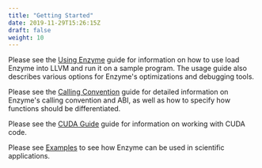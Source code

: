 ```yaml
---
title: "Getting Started"
date: 2019-11-29T15:26:15Z
draft: false
weight: 10
---
```


Please see the [Using Enzyme](/getting_started/UsingEnzyme) guide for information on how to use load Enzyme into LLVM and run it on a sample program. The usage guide also describes various options for Enzyme's optimizations and debugging tools.

Please see the [Calling Convention](/getting_started/CallingConvention) guide for detailed information on Enzyme's calling convention and ABI, as well as how to specify how functions should be differentiated.

Please see the [CUDA Guide](/getting_started/CUDAGuide) guide for information on working with CUDA code.

Please see [Examples](/getting_started/Examples) to see how Enzyme can be used in scientific applications.
